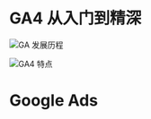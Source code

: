 # GA4 从入门到精深

![GA 发展历程](https://assets.ng-tech.icu/item/20230302151842.png)

![GA4 特点](https://assets.ng-tech.icu/item/20230302152045.png)

# Google Ads
